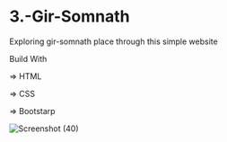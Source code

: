 # 3.-Gir-Somnath

Exploring gir-somnath place through this simple website

Build With 

=> HTML

=> CSS

=> Bootstarp

![Screenshot (40)](https://user-images.githubusercontent.com/96944858/197007037-3e274356-36a4-4972-a445-b7c976a2880b.png)
